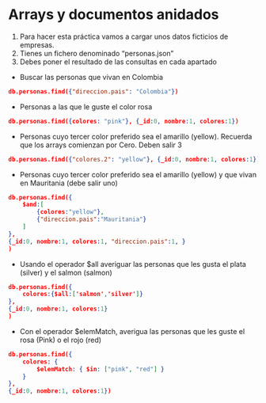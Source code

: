 # Arrays y documentos anidados

1. Para hacer esta práctica vamos a cargar unos datos ficticios de empresas.
2. Tienes un fichero denominado “personas.json”
3. Debes poner el resultado de las consultas en cada apartado

- Buscar las personas que vivan en Colombia
```json
db.personas.find({"direccion.pais": "Colombia"})
```

- Personas a las que le guste el color rosa
```json
db.personas.find({colores: "pink"}, {_id:0, nombre:1, colores:1})
```

- Personas cuyo tercer color preferido sea el amarillo (yellow). Recuerda que los arrays comienzan por Cero. Deben salir 3
```json
db.personas.find({"colores.2": "yellow"}, {_id:0, nombre:1, colores:1})
```

- Personas cuyo tercer color preferido sea el amarillo (yellow) y que vivan en Mauritania (debe salir uno)
```json
db.personas.find({
    $and:[
        {colores:"yellow"},
        {"direccion.pais":"Mauritania"}
    ]
},
{_id:0, nombre:1, colores:1, "direccion.pais":1, }
)
```

- Usando el operador $all averiguar las personas que les gusta el plata (silver) y el salmon (salmon)
```json
db.personas.find({
    colores:{$all:['salmon','silver']}
},
{_id:0, nombre:1, colores:1}
)
```

- Con el operador $elemMatch, averigua las personas que les guste el rosa (Pink) o el rojo (red)
```json
db.personas.find({
    colores: {
        $elemMatch: { $in: ["pink", "red"] }
    }
},
{_id:0, nombre:1, colores:1})
```